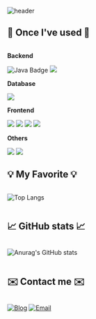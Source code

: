 ![header](https://capsule-render.vercel.app/api?type=venom&color=0047AB&height=300&section=header&text=chungheon's%20Github&fontColor=99ccff&fontSize=90)
## 🔨 Once I've used 🔨
<div style="display:flex; flex-direction:column; align-items:flex-start;">
    <!-- Backend -->
    <p><strong>Backend</strong></p>
    <div>
        <img src="https://camo.githubusercontent.com/544b1e95db239432054f317739017671fe9865931d3afe8e3dc4a25a8c333510/68747470733a2f2f696d672e736869656c64732e696f2f62616467652f4a4156412d4638303030303f7374796c653d666f722d7468652d6261646765266c6f676f3d4a617661266c6f676f436f6c6f723d7768697465" alt="Java Badge">
        <img src="https://img.shields.io/badge/Spring Boot-6DB33F?style=for-the-badge&logo=spring boot&logoColor=white"> 
    </div>
    <!-- Database -->
    <p><strong>Database</strong></p>
    <div>
        <img src="https://img.shields.io/badge/MySQL-4479A1?style=flat-square&logo=MySQL&logoColor=white"/></a>
    </div>
    <!-- Frontend -->
    <p><strong>Frontend</strong></p>
    <div>
        <img src="https://img.shields.io/badge/html5-E34F26?style=flat-square&logo=html5&logoColor=white"> 
        <img src="https://img.shields.io/badge/css-1572B6?style=flat-square&logo=css3&logoColor=white"> 
        <img src="https://img.shields.io/badge/javascript-F7DF1E?style=flat-square&logo=javascript&logoColor=black"> 
        <img src="https://img.shields.io/badge/bootstrap-7952B3?style=flat-square&logo=bootstrap&logoColor=white">
    </div>
    <!-- Others -->
    <p><strong>Others</strong></p>
    <div>
      <img src="https://img.shields.io/badge/C++-00599C?style=flat-square&logo=C++&logoColor=white"/></a>
      <img src="https://img.shields.io/badge/Python-3776AB?style=flat-square&logo=Python&logoColor=white"/></a>
    </div>


## 💡 My Favorite 💡

![Top Langs](https://github-readme-stats.vercel.app/api/top-langs/?username=leechungheon&layout=compact&theme=radical)  

## 📈 GitHub stats 📈

![Anurag's GitHub stats](https://github-readme-stats.vercel.app/api?username=leechungheon&show_icons=true&theme=tokyonight)

## ✉️ Contact me ✉️
[![Blog](https://img.shields.io/badge/Blog-FF5722?style=for-the-badge&logo=tistory&logoColor=white&link=https://dawn-lee.tistory.com/)](https://dawn-lee.tistory.com/)   [![Email](https://img.shields.io/badge/Email-chung4111@naver.com-lightgray?style=for-the-badge&logo=gmail&logoColor=white)](mailto:chung4111@naver.com)
